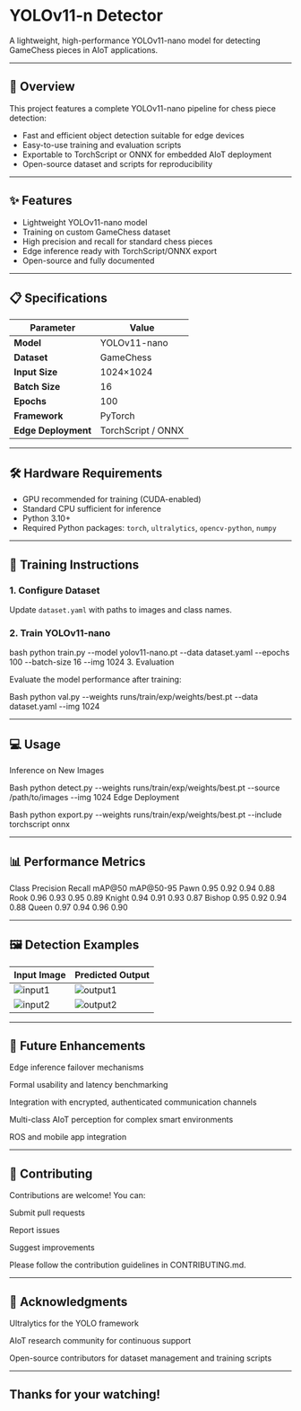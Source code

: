 # YOLOv11-n Detector

A lightweight, high-performance YOLOv11-nano model for detecting GameChess pieces in AIoT applications.

---

## 🤖 Overview

This project features a complete YOLOv11-nano pipeline for chess piece detection:

- Fast and efficient object detection suitable for edge devices
- Easy-to-use training and evaluation scripts
- Exportable to TorchScript or ONNX for embedded AIoT deployment
- Open-source dataset and scripts for reproducibility

---

## ✨ Features

- Lightweight YOLOv11-nano model
- Training on custom GameChess dataset
- High precision and recall for standard chess pieces
- Edge inference ready with TorchScript/ONNX export
- Open-source and fully documented

---

## 📋 Specifications

| Parameter       | Value                |
|-----------------|----------------------|
| **Model** | YOLOv11-nano         |
| **Dataset** | GameChess            |
| **Input Size** | 1024×1024            |
| **Batch Size** | 16                   |
| **Epochs** | 100                  |
| **Framework** | PyTorch              |
| **Edge Deployment** | TorchScript / ONNX   |

---

## 🛠️ Hardware Requirements

- GPU recommended for training (CUDA-enabled)
- Standard CPU sufficient for inference
- Python 3.10+
- Required Python packages: `torch`, `ultralytics`, `opencv-python`, `numpy`

---

## 🔧 Training Instructions

### 1. Configure Dataset

Update `dataset.yaml` with paths to images and class names.

### 2. Train YOLOv11-nano

bash
python train.py --model yolov11-nano.pt --data dataset.yaml --epochs 100 --batch-size 16 --img 1024
3. Evaluation

Evaluate the model performance after training:

Bash
python val.py --weights runs/train/exp/weights/best.pt --data dataset.yaml --img 1024

---

## 💻 Usage
Inference on New Images

Bash
python detect.py --weights runs/train/exp/weights/best.pt --source /path/to/images --img 1024
Edge Deployment

Bash
python export.py --weights runs/train/exp/weights/best.pt --include torchscript onnx

---

## 📊 Performance Metrics
Class	Precision	Recall	mAP@50	mAP@50-95
Pawn	0.95	0.92	0.94	0.88
Rook	0.96	0.93	0.95	0.89
Knight	0.94	0.91	0.93	0.87
Bishop	0.95	0.92	0.94	0.88
Queen	0.97	0.94	0.96	0.90

---

## 🖼️ Detection Examples

| Input Image | Predicted Output |
|-------------|----------------|
| ![input1](images/input1.jpg) | ![output1](images/output1.jpg) |
| ![input2](images/input2.jpg) | ![output2](images/output2.jpg) |


---

## 🚀 Future Enhancements
Edge inference failover mechanisms

Formal usability and latency benchmarking

Integration with encrypted, authenticated communication channels

Multi-class AIoT perception for complex smart environments

ROS and mobile app integration

---

## 🤝 Contributing
Contributions are welcome! You can:

Submit pull requests

Report issues

Suggest improvements

Please follow the contribution guidelines in CONTRIBUTING.md.

---

## 🙏 Acknowledgments
Ultralytics for the YOLO framework

AIoT research community for continuous support

Open-source contributors for dataset management and training scripts

---

## Thanks for your watching!
